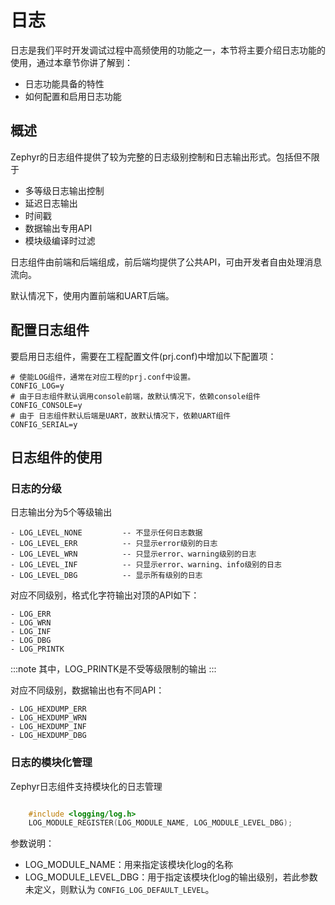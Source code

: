 # 日志

日志是我们平时开发调试过程中高频使用的功能之一，本节将主要介绍日志功能的使用，通过本章节你讲了解到：
- 日志功能具备的特性
- 如何配置和启用日志功能

## 概述
Zephyr的日志组件提供了较为完整的日志级别控制和日志输出形式。包括但不限于
- 多等级日志输出控制
- 延迟日志输出
- 时间戳
- 数据输出专用API
- 模块级编译时过滤


日志组件由前端和后端组成，前后端均提供了公共API，可由开发者自由处理消息流向。

默认情况下，使用内置前端和UART后端。


## 配置日志组件

要启用日志组件，需要在工程配置文件(prj.conf)中增加以下配置项：

```shell
# 使能LOG组件，通常在对应工程的prj.conf中设置。
CONFIG_LOG=y
# 由于日志组件默认调用console前端，故默认情况下，依赖console组件
CONFIG_CONSOLE=y
# 由于 日志组件默认后端是UART，故默认情况下，依赖UART组件
CONFIG_SERIAL=y
```


## 日志组件的使用
### 日志的分级
日志输出分为5个等级输出

    - LOG_LEVEL_NONE         -- 不显示任何日志数据
    - LOG_LEVEL_ERR          -- 只显示error级别的日志
    - LOG_LEVEL_WRN          -- 只显示error、warning级别的日志
    - LOG_LEVEL_INF          -- 只显示error、warning、info级别的日志
    - LOG_LEVEL_DBG          -- 显示所有级别的日志


对应不同级别，格式化字符输出对顶的API如下：

    - LOG_ERR
    - LOG_WRN
    - LOG_INF
    - LOG_DBG
    - LOG_PRINTK

:::note
其中，LOG_PRINTK是不受等级限制的输出
:::


对应不同级别，数据输出也有不同API：

    - LOG_HEXDUMP_ERR
    - LOG_HEXDUMP_WRN
    - LOG_HEXDUMP_INF
    - LOG_HEXDUMP_DBG

### 日志的模块化管理
Zephyr日志组件支持模块化的日志管理
   

```c

    #include <logging/log.h>
    LOG_MODULE_REGISTER(LOG_MODULE_NAME, LOG_MODULE_LEVEL_DBG);
```
参数说明：
- LOG_MODULE_NAME：用来指定该模块化log的名称
- LOG_MODULE_LEVEL_DBG：用于指定该模块化log的输出级别，若此参数未定义，则默认为 ``CONFIG_LOG_DEFAULT_LEVEL``。
